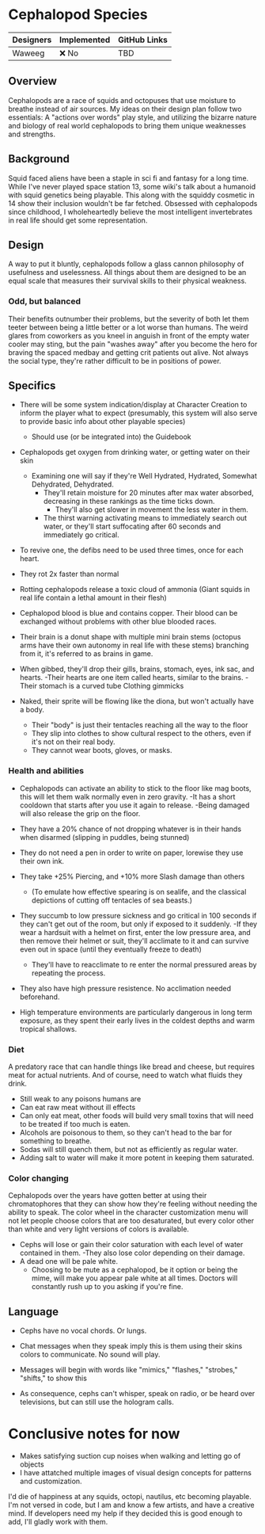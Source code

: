 # Cephalopod Species

| Designers | Implemented | GitHub Links |
|---|---|---|
| Waweeg | :x: No | TBD |

## Overview

Cephalopods are a race of squids and octopuses that use moisture to breathe instead of air sources.
My ideas on their design plan follow two essentials: A "actions over words" play style, and utilizing the bizarre nature and biology of real world cephalopods to bring them unique weaknesses and strengths.



## Background

Squid faced aliens have been a staple in sci fi and fantasy for a long time. While I've never played space station 13, some wiki's talk about a humanoid with squid genetics being playable. This along with the squiddy cosmetic in 14 show their inclusion wouldn't be far fetched. Obsessed with cephalopods since childhood, I wholeheartedly believe the most intelligent invertebrates in real life should get some representation.


## Design

A way to put it bluntly, cephalopods follow a glass cannon philosophy of usefulness and uselessness.
All things about them are designed to be an equal scale that measures their survival skills to their physical weakness.

### Odd, but balanced
Their benefits outnumber their problems, but the severity of both let them teeter between being a little better or a lot worse than humans. The weird glares from coworkers as you kneel in anguish in front of the empty water cooler may sting, but the pain "washes away" after you become the hero for braving the spaced medbay and getting crit patients out alive. Not always the social type, they're rather difficult to be in positions of power.

## Specifics 

- There will be some system indication/display at Character Creation to inform the player what to expect (presumably, this system will also serve to provide basic info about other playable species)
  - Should use (or be integrated into) the Guidebook

- Cephalopods get oxygen from drinking water, or getting water on their skin
  - Examining one will say if they're Well Hydrated, Hydrated, Somewhat Dehydrated, Dehydrated.
    - They'll retain moisture for 20 minutes after max water absorbed, decreasing in these rankings as the time ticks down.
        - They'll also get slower in movement the less water in them.
    - The thirst warning activating means to immediately search out water, or they'll start suffocating after 60 seconds and immediately go critical.

- To revive one, the defibs need to be used three times, once for each heart. 
- They rot 2x faster than normal
- Rotting cephalopods release a toxic cloud of ammonia (Giant squids in real life contain a lethal amount in their flesh)

- Cephalopod blood is blue and contains copper. Their blood can be exchanged without problems with other blue blooded races.
- Their brain is a donut shape with multiple mini brain stems (octopus arms have their own autonomy in real life with these stems) branching from it, it's referred to as brains in game.
- When gibbed, they'll drop their gills, brains, stomach, eyes, ink sac, and hearts. 
 -Their hearts are one item called hearts, similar to the brains.
  -Their stomach is a curved tube
Clothing gimmicks
- Naked, their sprite will be flowing like the diona, but won't actually have a body. 
  - Their "body" is just their tentacles reaching all the way to the floor
  - They slip into clothes to show cultural respect to the others, even if it's not on their real body.
  - They cannot wear boots, gloves, or masks.

### Health and abilities
- Cephalopods can activate an ability to stick to the floor like mag boots, this will let them walk normally even in zero gravity.
 -It has a short cooldown that starts after you use it again to release.
  -Being damaged will also release the grip on the floor.
 
- They have a 20% chance of not dropping whatever is in their hands when disarmed (slipping in puddles, being stunned)

 - They do not need a pen in order to write on paper, lorewise they use their own ink. 

- They take +25% Piercing, and +10% more Slash damage than others
  - (To emulate how effective spearing is on sealife, and the classical depictions of cutting off tentacles of sea beasts.)

- They succumb to low pressure sickness and go critical in 100 seconds if they can't get out of the room, but only if exposed to it suddenly. 
   -If they wear a hardsuit with a helmet on first, enter the low pressure area, and then remove their helmet or suit, they'll acclimate to it and can survive even out in space (until they eventually freeze to death) 
   - They'll have to reacclimate to re enter the normal pressured areas by repeating the process.
- They also have high pressure resistence. No acclimation needed beforehand. 

- High temperature environments are particularly dangerous in long term exposure, as they spent their early lives in the coldest depths and warm tropical shallows. 

### Diet
A predatory race that can handle things like bread and cheese, but requires meat for actual nutrients. And of course, need to watch what fluids they drink.

- Still weak to any poisons humans are
- Can eat raw meat without ill effects
- Can only eat meat, other foods will build very small toxins that will need to be treated if too much is eaten.
- Alcohols are poisonous to them, so they can't head to the bar for something to breathe. 
- Sodas will still quench them, but not as efficiently as regular water.
- Adding salt to water will make it more potent in keeping them saturated.

### Color changing
Cephalopods over the years have gotten better at using their chromatophores that they can show how they're feeling without needing the ability to speak. 
The color wheel in the character customization menu will not let people choose colors that are too desaturated, but every color other than white and very light versions of colors is available.

- Cephs will lose or gain their color saturation with each level of water contained in them.
   -They also lose color depending on their damage.
- A dead one will be pale white. 
     - Choosing to be mute as a cephalopod, be it option or being the mime, will make you appear pale white at all times. Doctors will constantly rush up to you asking if you're fine.

## Language
- Cephs have no vocal chords. Or lungs.
- Chat messages when they speak imply this is them using their skins colors to communicate. No sound will play.
- Messages will begin with words like "mimics," "flashes," "strobes," "shifts," to show this

- As consequence, cephs can't whisper, speak on radio, or be heard over televisions, but can still use the hologram calls.


# Conclusive notes for now

- Makes satisfying suction cup noises when walking and letting go of objects
- I have attatched multiple images of visual design concepts for patterns and customization.

I'd die of happiness at any squids, octopi, nautilus, etc becoming playable. 
I'm not versed in code, but I am and know a few artists, and have a creative mind. If developers need my help if they decided this is good enough to add, I'll gladly work with them.
